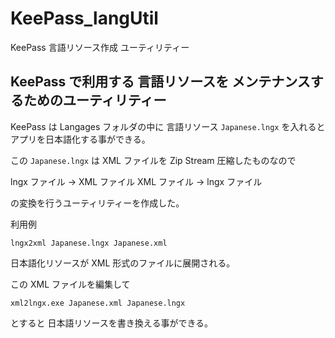 # KeePass_langUtil
KeePass 言語リソース作成 ユーティリティー

## KeePass で利用する 言語リソースを メンテナンスするためのユーティリティー

KeePass は Langages フォルダの中に 言語リソース `Japanese.lngx` を入れると アプリを日本語化する事ができる。

この `Japanese.lngx` は XML ファイルを Zip Stream 圧縮したものなので

lngx ファイル → XML ファイル
XML ファイル → lngx ファイル

の変換を行うユーティリティーを作成した。

利用例

```
lngx2xml Japanese.lngx Japanese.xml
```

日本語化リソースが XML 形式のファイルに展開される。

この XML ファイルを編集して

```
xml2lngx.exe Japanese.xml Japanese.lngx
```
とすると 日本語リソースを書き換える事ができる。

